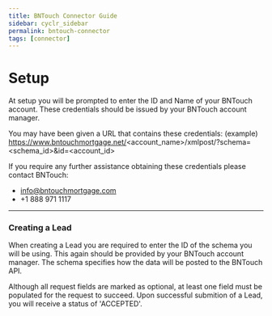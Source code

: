```yaml
---
title: BNTouch Connector Guide
sidebar: cyclr_sidebar
permalink: bntouch-connector
tags: [connector]
---
```


# Setup

At setup you will be prompted to enter the ID and Name of your BNTouch account. These credentials should be issued by your BNTouch account manager.

You may have been given a URL that contains these credentials: (example)
https://www.bntouchmortgage.net/<account_name>/xmlpost/?schema=<schema_id>&id=<account_id>

If you require any further assistance obtaining these credentials please contact BNTouch:

- info@bntouchmortgage.com
- +1 888 971 1117

---

### Creating a Lead

When creating a Lead you are required to enter the ID of the schema you will be using. This again should be provided by your BNTouch account manager. The schema specifies how the data will be posted to the BNTouch API.

Although all request fields are marked as optional, at least one field must be populated for the request to succeed. Upon successful submition of a Lead, you will receive a status of 'ACCEPTED'.
